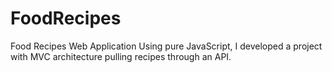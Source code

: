 # FoodRecipes
Food Recipes Web Application Using pure JavaScript, I developed a project with MVC architecture pulling recipes through an API. 
